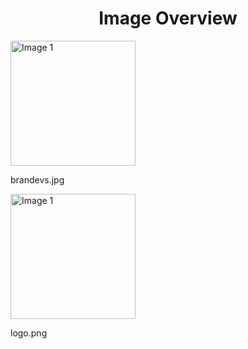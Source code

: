<h1 style ="text-align: center;"> Image Overview </h1>
<div>
<div>
<img src="https://media.evkx.net/multimedia/models/lancia/brandevs_xst.jpg" alt="Image 1" style="width: 200px;">
<p>brandevs.jpg</p>
</div>
<div>
<img src="https://media.evkx.net/multimedia/models/lancia/logo_xst.png" alt="Image 1" style="width: 200px;">
<p>logo.png</p>
</div>
</div>
